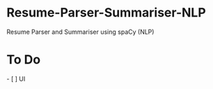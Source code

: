 # Resume-Parser-Summariser-NLP
Resume Parser and Summariser using spaCy (NLP)

<h1>To Do</h1>
- [ ] UI
